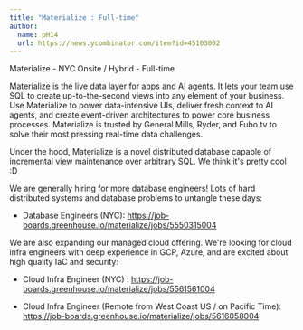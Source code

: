 ```yaml
---
title: "Materialize : Full-time"
author:
  name: pH14
  url: https://news.ycombinator.com/item?id=45103002
---
```

Materialize - NYC Onsite &#x2F; Hybrid - Full-time

Materialize is the live data layer for apps and AI agents. It lets your team use SQL to create up-to-the-second views into any element of your business. Use Materialize to power data-intensive UIs, deliver fresh context to AI agents, and create event-driven architectures to power core business processes. Materialize is trusted by General Mills, Ryder, and Fubo.tv to solve their most pressing real-time data challenges.

Under the hood, Materialize is a novel distributed database capable of incremental view maintenance over arbitrary SQL. We think it&#x27;s pretty cool :D

We are generally hiring for more database engineers! Lots of hard distributed systems and database problems to untangle these days:

* Database Engineers (NYC): <a href="https:&#x2F;&#x2F;job-boards.greenhouse.io&#x2F;materialize&#x2F;jobs&#x2F;5550315004" rel="nofollow">https:&#x2F;&#x2F;job-boards.greenhouse.io&#x2F;materialize&#x2F;jobs&#x2F;5550315004</a>

We are also expanding our managed cloud offering. We&#x27;re looking for cloud infra engineers with deep experience in GCP, Azure, and are excited about high quality IaC and security:

* Cloud Infra Engineer (NYC) : <a href="https:&#x2F;&#x2F;job-boards.greenhouse.io&#x2F;materialize&#x2F;jobs&#x2F;5561561004" rel="nofollow">https:&#x2F;&#x2F;job-boards.greenhouse.io&#x2F;materialize&#x2F;jobs&#x2F;5561561004</a>

* Cloud Infra Engineer (Remote from West Coast US &#x2F; on Pacific Time): <a href="https:&#x2F;&#x2F;job-boards.greenhouse.io&#x2F;materialize&#x2F;jobs&#x2F;5616058004" rel="nofollow">https:&#x2F;&#x2F;job-boards.greenhouse.io&#x2F;materialize&#x2F;jobs&#x2F;5616058004</a>
<JobApplication />
